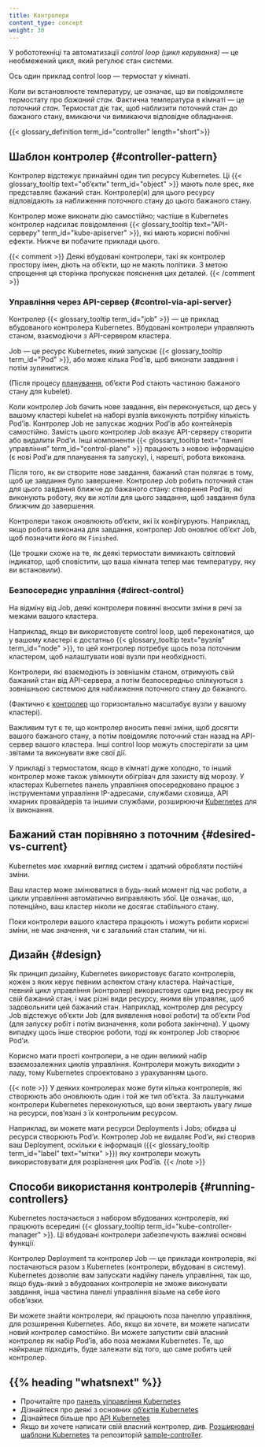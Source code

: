 ```yaml
---
title: Контролери
content_type: concept
weight: 30
---
```


<!-- overview -->

У робототехніці та автоматизації _control loop (цикл керування)_ — це необмежений цикл, який регулює стан системи.

Ось один приклад control loop — термостат у кімнаті.

Коли ви встановлюєте температуру, це означає, що ви повідомляєте термостату про _бажаний стан_. Фактична температура в кімнаті — це _поточний стан_. Термостат діє так, щоб наблизити поточний стан до бажаного стану, вмикаючи чи вимикаючи відповідне обладнання.

{{< glossary_definition term_id="controller" length="short">}}

<!-- body -->

## Шаблон контролер {#controller-pattern}

Контролер відстежує принаймні один тип ресурсу Kubernetes. Ці {{< glossary_tooltip text="обʼєкти" term_id="object" >}} мають поле spec, яке представляє бажаний стан. Контролер(и) для цього ресурсу відповідають за наближення поточного стану до цього бажаного стану.

Контролер може виконати дію самостійно; частіше в Kubernetes контролер надсилає повідомлення {{< glossary_tooltip text="API-серверу" term_id="kube-apiserver" >}}, які мають корисні побічні ефекти. Нижче ви побачите приклади цього.

{{< comment >}}
Деякі вбудовані контролери, такі як контролер простору імен, діють на обʼєкти, що не мають політики. З метою спрощення ця сторінка пропускає пояснення цих деталей.
{{< /comment >}}

### Управління через API-сервер {#control-via-api-server}

Контролер {{< glossary_tooltip term_id="job" >}} — це приклад вбудованого контролера Kubernetes. Вбудовані контролери управляють станом, взаємодіючи з
API-сервером кластера.

Job — це ресурс Kubernetes, який запускає {{< glossary_tooltip term_id="Pod" >}}, або може кілька Podʼів, щоб виконати завдання і потім зупинитися.

(Після процесу [планування](/uk/docs/concepts/scheduling-eviction/), обʼєкти Pod стають частиною бажаного стану для kubelet).

Коли контролер Job бачить нове завдання, він переконується, що десь у вашому кластері kubelet на наборі вузлів виконують потрібну кількість Podʼів. Контролер Job не запускає жодних Podʼів або контейнерів самостійно. Замість цього контролер Job вказує API-серверу створити або видалити Podʼи. Інші компоненти
{{< glossary_tooltip text="панелі управління" term_id="control-plane" >}} працюють з новою інформацією (є нові Podʼи для планування та запуску), і, нарешті, робота виконана.

Після того, як ви створите нове завдання, бажаний стан полягає в тому, щоб це завдання було завершене. Контролер Job робить поточний стан для цього завдання ближче до бажаного стану: створення Podʼів, які виконують роботу, яку ви хотіли для цього завдання, щоб завдання була ближчим до завершення.

Контролери також оновлюють обʼєкти, які їх конфігурують. Наприклад, якщо робота виконана для завдання, контролер Job оновлює обʼєкт Job, щоб позначити його як `Finished`.

(Це трошки схоже на те, як деякі термостати вимикають світловий індикатор, щоб сповістити, що ваша кімната тепер має температуру, яку ви встановили).

### Безпосереднє управління {#direct-control}

На відміну від Job, деякі контролери повинні вносити зміни в речі за межами вашого кластера.

Наприклад, якщо ви використовуєте control loop, щоб переконатися, що у вашому кластері є достатньо {{< glossary_tooltip text="вузлів" term_id="node" >}}, то цей контролер потребує щось поза поточним кластером, щоб налаштувати нові вузли при необхідності.

Контролери, які взаємодіють із зовнішнім станом, отримують свій бажаний стан від API-сервера, а потім безпосередньо спілкуються з зовнішньою системою для наближення поточного стану до бажаного.

(Фактично є [контролер](https://github.com/kubernetes/autoscaler/) що горизонтально масштабує вузли у вашому кластері).

Важливим тут є те, що контролер вносить певні зміни, щоб досягти вашого бажаного стану, а потім повідомляє поточний стан назад на API-сервер вашого кластера. Інші control loop можуть спостерігати за цим звітами та виконувати вже свої дії.

У прикладі з термостатом, якщо в кімнаті дуже холодно, то інший контролер може також увімкнути обігрівач для захисту від морозу. У кластерах Kubernetes панель управління опосередковано працює з інструментами управління IP-адресами, службами сховища, API хмарних провайдерів та іншими службами, розширюючи [Kubernetes](/uk/docs/concepts/extend-kubernetes/) для їх виконання.

## Бажаний стан порівняно з поточним {#desired-vs-current}

Kubernetes має хмарний вигляд систем і здатний обробляти постійні зміни.

Ваш кластер може змінюватися в будь-який момент під час роботи, а цикли управління автоматично виправляють збої. Це означає, що, потенційно, ваш кластер ніколи не досягає стабільного стану.

Поки контролери вашого кластера працюють і можуть робити корисні зміни, не має значення, чи є загальний стан сталим, чи ні.

## Дизайн {#design}

Як принцип дизайну, Kubernetes використовує багато контролерів, кожен з яких керує певним аспектом стану кластера. Найчастіше, певний цикл управління (контролер) використовує один вид ресурсу як свій бажаний стан, і має різні види ресурсу, якими він управляє, щоб задовольнити цей бажаний стан. Наприклад, контролер для ресурсу Job відстежує обʼєкти Job (для виявлення нової роботи) та обʼєкти Pod (для запуску робіт і потім визначення, коли робота закінчена). У цьому випадку щось інше створює роботи, тоді як контролер Job створює Podʼи.

Корисно мати прості контролери, а не один великий набір взаємозалежних циклів управління. Контролери можуть виходити з ладу, тому Kubernetes спроектовано з урахуванням цього.

{{< note >}}
У деяких контролерах може бути кілька контролерів, які створюють або оновлюють один і той же тип обʼєкта. За лаштунками контролери Kubernetes переконуються, що вони звертають увагу лише на ресурси, повʼязані з їх контрольним ресурсом.

Наприклад, ви можете мати ресурси Deployments і Jobs; обидва ці ресурси створюють Podʼи. Контролер Job не видаляє Podʼи, які створив ваш Deployment, оскільки є інформація ({{< glossary_tooltip term_id="label" text="мітки" >}}) яку контролери можуть використовувати для розрізнення цих Podʼів.
{{< /note >}}

## Способи використання контролерів {#running-controllers}

Kubernetes постачається з набором вбудованих контролерів, які працюють всередині
{{< glossary_tooltip term_id="kube-controller-manager" >}}. Ці вбудовані контролери забезпечують важливі основні функції.

Контролер Deployment та контролер Job — це приклади контролерів, які постачаються разом з Kubernetes (контролери, вбудовані в систему). Kubernetes дозволяє вам запускати надійну панель управління, так що, якщо будь-який з вбудованих контролерів не зможе виконувати завдання, інша частина панелі управління візьме на себе його обовʼязки.

Ви можете знайти контролери, які працюють поза панеллю управління, для розширення Kubernetes. Або, якщо ви хочете, ви можете написати новий контролер самостійно. Ви можете запустити свій власний контролер як набір Podʼів, або поза межами Kubernetes. Те, що найкраще підходить, буде залежати від того, що саме робить цей контролер.

## {{% heading "whatsnext" %}}

* Прочитайте про [панель уіправління Kubernetes](/uk/docs/concepts/overview/components/#control-plane-components)
* Дізнайтеся про деякі з основних [обʼєктів Kubernetes](/uk/docs/concepts/overview/working-with-objects/)
* Дізнайтеся більше про [API Kubernetes](/uk/docs/concepts/overview/kubernetes-api/)
* Якщо ви хочете написати свій власний контролер, див. [Розширювані шаблони Kubernetes](/uk/docs/concepts/extend-kubernetes/#extension-patterns) та репозиторій [sample-controller](https://github.com/kubernetes/sample-controller).

